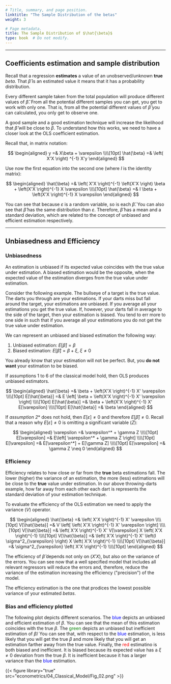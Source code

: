 ```yaml
---
# Title, summary, and page position.
linktitle: "The Sample Distribution of the betas"
weight: 3

# Page metadata.
title: The Sample Distribution of $\hat{\beta}$
type: book  # Do not modify.
---
```




---

## Coefficients estimation and sample distribution

Recall that a regression **estimates** a value of an unobserved/unknown **true** $beta$. That $\hat{\beta}$ is an estimated value it means that it has a probability distribution. 

Every different sample taken from the total population will produce different values of $\hat{\beta}$. From all the potential different samples you can get, you get to work with only one. That is, from all the potential different values of $\hat{\beta}$ you can calculated, you only get to observe one.

A good sample and a good estimation technique will increase the likelihood that $\hat{\beta}$ will be close to $\beta$. To understand how this works, we need to have a closer look at the OLS coefficient estimation.

Recall that, in matrix notation:

$$
\begin{aligned}
y =& X\beta + \varepsilon \\\\[10pt]
\hat{\beta} =& \left( X'X \right) ^{-1} X'y
\end{aligned}
$$

Use now the first equation into the second one (where $I$ is the identity matrix):

$$
\begin{aligned}
\hat{\beta} =& \left( X'X \right)^{-1} \left(X'X \right) \beta + \left(X'X \right)^{-1} X \varepsilon \\\\[10pt]
\hat{\beta} =& I \beta + \left(X'X \right)^{-1} X \varepsilon
\end{aligned}
$$

You can see that because $\varepsilon$ is a random variable, so is each $\hat{\beta}$. You can also see that $\hat{\beta}$ has the same distribution than $\varepsilon$. Therefore, $\hat{\beta}$ has a mean and a standard deviation, which are related to the concept of unbiased and efficient estimation respectively.

---

## Unbiasedness and Efficiency

### Unbiasedness

An estimation is unbiased if its expected value coincides with the true value under estimation. A biased estimation would be the opposite, when the expected value of the estimation diverges from the true value under estimation. 

Consider the following example. The bullseye of a target is the true value. The darts you through are your estimations. If your darts miss but fall around the target, your estimations are unbiased. If you average all your estimations you get the true value. If, however, your darts fall in average to the side of the target, then your estimation is biased. You tend to err more to one side in such that if you average all your estimations you do not get the true value under estimation. 

We can represent an unbiased and biased estimation the following way:

1. Unbiased estimation: $E[\hat{\beta}] = \beta$
2. Biased estimation: $E[\hat{\beta}] = \beta + \xi, \; \xi \neq 0$

You already know that your estimation will not be perfect. But, you **do not want** your estimation to be biased.

If assumptions 1 to 6 of the classical model hold, then OLS produces unbiased estimators.

$$
\begin{aligned}
\hat{\beta} =& \beta + \left(X'X \right)^{-1} X' \varepsilon \\\\[10pt]
E[\hat{\beta}] =& E \left[ \beta + \left(X'X \right)^{-1} X' \varepsilon \right] \\\\[10pt]
E[\hat{\beta}] =& \beta + \left(X'X \right)^{-1} X' E[\varepsilon] \\\\[10pt]
E[\hat{\beta}] =& \beta
\end{aligned}
$$

If *assumption 2** does not hold, then $E[\varepsilon] \neq 0$ and therefore $E[\hat{\beta}] \neq 0$. Recall that a reason why $E[\varepsilon] \neq 0$ is omitting a significant variable $(Z)$:

$$
\begin{aligned}
\varepsilon =& \varepsilon^* + \gamma Z \\\\[10pt]
E[\varepsilon] =& E\left[ \varepsilon^* + \gamma Z \right] \\\\[10pt]
E[\varepsilon] =& E[\varepsilon^*] + E[\gamma Z] \\\\[10pt]
E[\varepsilon] =& \gamma Z \neq 0
\end{aligned}
$$

### Efficiency

Efficiency relates to how close or far from the **true** beta estimations fall. The lower (higher) the variance of an estimation, the more (less) estimations will be close to the **true** value under estimation. In our above throwing-darts example, how far away from each other each dart is represents the standard deviation of your estimation technique.

To evaluate the efficiency of the OLS estimation we need to apply the variance $(V)$ operator.

$$
\begin{aligned}
\hat{\beta} =& \left( X'X \right)^{-1} X' \varepsilon \\\\[10pt]
V[\hat{\beta}] =& V \left[ \left( X'X \right)^{-1} X' \varepsilon \right] \\\\[10pt]
V[\hat{\beta}] =& \left( X'X \right)^{-1} X' V[\varepsilon] X \left( X'X \right)^{-1} \\\\[10pt]
V[\hat{\beta}] =& \left( X'X \right)^{-1} X' \left(I \sigma^2_{\varepsilon} \right) X \left( X'X \right)^{-1} \\\\[10pt]
V[\hat{\beta}] =& \sigma^2_{\varepsilon} \left( X'X \right)^{-1} \\\\[10pt]
\end{aligned}
$$

The efficiency of $\hat{\beta}$ depends not only on $\left(X'X\right)$, but also on the variance of the errors. You can see now that a well specified model that includes all relevant regressors will reduce the errors and, therefore, reduce the variance of the estimation increasing the efficiency ("precision") of the model.

The efficiency estimation is the one that prodices the lowest possible variance of your estimated $betas$.

### Bias and efficiency plotted

The following plot depicts different scenarios. The <span style="color:blue">blue</span> depicts an unbiased and efficient estimation of $\beta$. You can see that the mean of this estimation coincides with the true $\beta$. The <span style="color:green">green</span> depicts an unbiased but inefficient estimation of $\beta$/ You can see that, with respect to the <span style="color:blue">blue</span> estimation, is less likely that you will get the true $\beta$ and more likely that you will get an estimation farther away from the true value. Finally, the <span style="color:red">red</span> estimatino is both biased and inefficient. It is biased because its expected value has a $\xi \neq 0$ deviation from the true $\beta$. It is inefficient because it has a larger variance than the <span style="color:blue">blue</span> estimation.

{{< figure library="true" src="econometrics/04_Classical_Model/Fig_02.png" >}}